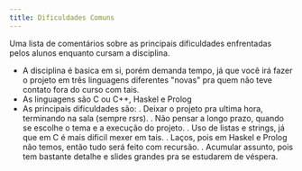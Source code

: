 ```yaml
---
title: Dificuldades Comuns
---
```


Uma lista de comentários sobre as principais dificuldades enfrentadas pelos alunos enquanto cursam a disciplina.

- A disciplina é basica em si, porém demanda tempo, já que você irá fazer o projeto em três linguagens diferentes "novas" pra quem não teve contato fora do curso com tais.
- As linguagens são C ou C++, Haskel e Prolog
- As principais dificuldades são:
    . Deixar o projeto pra ultima hora, terminando na sala (sempre rsrs).
    . Não pensar a longo prazo, quando se escolhe o tema e a execução do projeto.
    . Uso de listas e strings, já que em C é mais dificil mexer em tais.
    . Laços, pois em Haskel e Prolog não temos, então tudo será feito com recursão.
    . Acumular assunto, pois tem bastante detalhe e slides grandes pra se estudarem de véspera.
